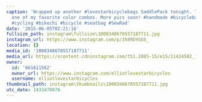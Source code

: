 ```yaml
---
caption: 'Wrapped up another #lovestarbicyclebags SaddlePack tonight. This is still
  one of my favorite color combos. More pics soon! #handmade #bicyclebag #bicycle
  #cycling #bikechi #bicycle #seatbag #SewRad'
date: '2015-06-05T02:21:16'
fullsize_path: instagram\fullsize\1000348670557187711.jpg
instagram_url: https://www.instagram.com/p/3h89DYGG5_
location: {}
media_id: '1000348670557187711'
media_url: https://scontent.cdninstagram.com/t51.2885-15/e15/11424582_1439584393028914_1890917796_n.jpg?ig_cache_key=MTAwMDM0ODY3MDU1NzE4NzcxMQ%3D%3D.2
owner:
  id: '661611562'
  owner_url: https://www.instagram.com/elliotlovestarbicycles
  username: elliotlovestarbicycles
thumbnail_path: instagram\thumbnails\1000348670557187711.jpg
utc_date: 1433470876
---
```

